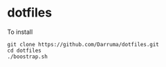 # dotfiles
To install
```
git clone https://github.com/Darruma/dotfiles.git
cd dotfiles
./boostrap.sh
```
